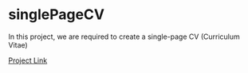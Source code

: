 # singlePageCV
<p>In this project, we are required to create a single-page CV (Curriculum Vitae) </p>
<a href="https://roadmap.sh/projects/single-page-cv">Project Link </a>
